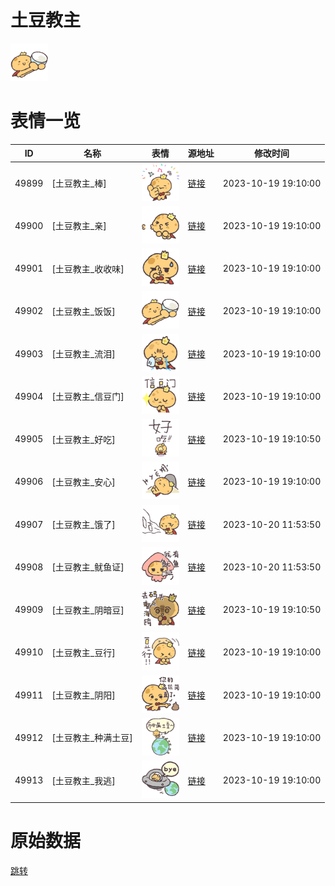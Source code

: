 # 土豆教主

<img src="./cover.png" height="60" alt="cover" />

# 表情一览

|ID|名称|表情|源地址|修改时间|
|----|----|----|----|----|
|49899|[土豆教主_棒]|<img src="./pic/049899_%5B土豆教主_棒%5D.png" height="60" alt="棒"/>|[链接](https://i0.hdslb.com/bfs/garb/4a89c82a952e360c19e22ec1c0aefeb5509ca25f.png)|2023-10-19 19:10:00|
|49900|[土豆教主_亲]|<img src="./pic/049900_%5B土豆教主_亲%5D.png" height="60" alt="亲"/>|[链接](https://i0.hdslb.com/bfs/garb/f12987f053089d68b3f84aece84e3a8f2cba38b8.png)|2023-10-19 19:10:00|
|49901|[土豆教主_收收味]|<img src="./pic/049901_%5B土豆教主_收收味%5D.png" height="60" alt="收收味"/>|[链接](https://i0.hdslb.com/bfs/garb/6deec31133e72a176784a36656635f2372313890.png)|2023-10-19 19:10:00|
|49902|[土豆教主_饭饭]|<img src="./pic/049902_%5B土豆教主_饭饭%5D.png" height="60" alt="饭饭"/>|[链接](https://i0.hdslb.com/bfs/garb/1b07a5948688abfb167a5e457b21a8a12cd99012.png)|2023-10-19 19:10:00|
|49903|[土豆教主_流泪]|<img src="./pic/049903_%5B土豆教主_流泪%5D.png" height="60" alt="流泪"/>|[链接](https://i0.hdslb.com/bfs/garb/1b98dccf14baddbfdf5f7de157b0ea1d9c2cac62.png)|2023-10-19 19:10:00|
|49904|[土豆教主_信豆门]|<img src="./pic/049904_%5B土豆教主_信豆门%5D.png" height="60" alt="信豆门"/>|[链接](https://i0.hdslb.com/bfs/garb/8008cf53d4d820dcd8fdcda53678b84797f7a454.png)|2023-10-19 19:10:00|
|49905|[土豆教主_好吃]|<img src="./pic/049905_%5B土豆教主_好吃%5D.png" height="60" alt="好吃"/>|[链接](https://i0.hdslb.com/bfs/garb/184a7c261e031e920e59ee5afcec644800826707.png)|2023-10-19 19:10:50|
|49906|[土豆教主_安心]|<img src="./pic/049906_%5B土豆教主_安心%5D.png" height="60" alt="安心"/>|[链接](https://i0.hdslb.com/bfs/garb/78e295d2541e290f037a160bf35ce5a430d667b0.png)|2023-10-19 19:10:00|
|49907|[土豆教主_饿了]|<img src="./pic/049907_%5B土豆教主_饿了%5D.png" height="60" alt="饿了"/>|[链接](https://i0.hdslb.com/bfs/garb/6dcc670615524f12b8e3544fd79581057d8391ba.png)|2023-10-20 11:53:50|
|49908|[土豆教主_鱿鱼证]|<img src="./pic/049908_%5B土豆教主_鱿鱼证%5D.png" height="60" alt="鱿鱼证"/>|[链接](https://i0.hdslb.com/bfs/garb/eb80dadc7b018b7cec70c74553e2ccb210d7c621.png)|2023-10-20 11:53:50|
|49909|[土豆教主_阴暗豆]|<img src="./pic/049909_%5B土豆教主_阴暗豆%5D.png" height="60" alt="阴暗豆"/>|[链接](https://i0.hdslb.com/bfs/garb/68a880e68d11aa0a11fa8a54c101c3efd92b669e.png)|2023-10-19 19:10:50|
|49910|[土豆教主_豆行]|<img src="./pic/049910_%5B土豆教主_豆行%5D.png" height="60" alt="豆行"/>|[链接](https://i0.hdslb.com/bfs/garb/058126d87f5ea699a61e4ffa21988558bc41f551.png)|2023-10-19 19:10:00|
|49911|[土豆教主_阴阳]|<img src="./pic/049911_%5B土豆教主_阴阳%5D.png" height="60" alt="阴阳"/>|[链接](https://i0.hdslb.com/bfs/garb/f36176e4c213492fa02998fc81dab47109a52422.png)|2023-10-19 19:10:00|
|49912|[土豆教主_种满土豆]|<img src="./pic/049912_%5B土豆教主_种满土豆%5D.png" height="60" alt="种满土豆"/>|[链接](https://i0.hdslb.com/bfs/garb/ff6a287c107a61f2be4e4ee64beafaccc2d95649.png)|2023-10-19 19:10:00|
|49913|[土豆教主_我逃]|<img src="./pic/049913_%5B土豆教主_我逃%5D.png" height="60" alt="我逃"/>|[链接](https://i0.hdslb.com/bfs/garb/652fb34e6ad50fab0da3be2b4ec998a0197b12c9.png)|2023-10-19 19:10:00|

# 原始数据

[跳转](./raw.json)

